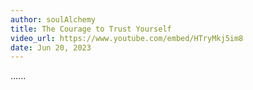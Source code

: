 ```yaml
---
author: soulAlchemy
title: The Courage to Trust Yourself
video_url: https://www.youtube.com/embed/HTryMkj5im8
date: Jun 20, 2023
---
```

......
